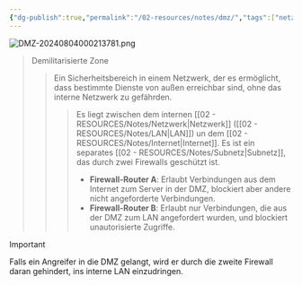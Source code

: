 ```yaml
---
{"dg-publish":true,"permalink":"/02-resources/notes/dmz/","tags":["netzwerk/firewall"],"noteIcon":"","updated":"2024-08-04T00:03:12.013+02:00"}
---
```


![DMZ-20240804000213781.png](/img/user/02%20-%20RESOURCES/Files/DMZ-20240804000213781.png)
>Demilitarisierte Zone
>>Ein Sicherheitsbereich in einem Netzwerk, der es ermöglicht, dass bestimmte Dienste von außen erreichbar sind, ohne das interne Netzwerk zu gefährden.
>>>Es liegt zwischen dem internen [[02 - RESOURCES/Notes/Netzwerk\|Netzwerk]] ([[02 - RESOURCES/Notes/LAN\|LAN]]) un dem [[02 - RESOURCES/Notes/Internet\|Internet]].
>>>Es ist ein separates [[02 - RESOURCES/Notes/Subnetz\|Subnetz]], das durch zwei Firewalls geschützt ist.
>>>- **Firewall-Router A**: Erlaubt Verbindungen aus dem Internet zum Server in der DMZ, blockiert aber andere nicht angeforderte Verbindungen.
>>>-  **Firewall-Router B**: Erlaubt nur Verbindungen, die aus der DMZ zum LAN angefordert wurden, und blockiert unautorisierte Zugriffe.

>[!important] 
>Falls ein Angreifer in die DMZ gelangt, wird er durch die zweite Firewall daran gehindert, ins interne LAN einzudringen.